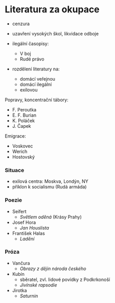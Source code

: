 # Literatura za okupace

- cenzura
- uzavření vysokých škol, likvidace odboje
- ilegální časopisy:
    - V boj
    - Rudé právo

- rozdělení literatury na:
    - domácí veřejnou
    - domácí ilegální
    - exilovou

Popravy, koncentrační tábory:
- F. Peroutka
- E. F. Burian
- K. Poláček
- J. Čapek

Emigrace:
- Voskovec
- Werich
- Hostovský

### Situace

- exilová centra: Moskva, Londýn, NY
- příklon k socialismu (Rudá armáda)

### Poezie

- Seifert
    - *Světlem oděná* (Krásy Prahy)
- Josef Hora
    - *Jan Houslista*
- František Halas
    - *Ladění*

### Próza
- Vančura
    - *Obrazy z dějin národa českého*
- Kubín
    - sběratel, zvl. lidové povídky z Podkrkonoší
    - *Jivínské rapsodie*
- Jirotka
    - *Saturnin*
